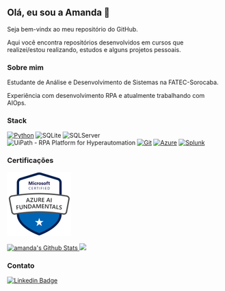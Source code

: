 ## Olá, eu sou a Amanda :wave:

Seja bem-vindx ao meu repositório do GitHub.

Aqui você encontra repositórios desenvolvidos em cursos que realizei/estou realizando, estudos e alguns projetos pessoais.



### Sobre mim​

Estudante de Análise e Desenvolvimento de Sistemas na FATEC-Sorocaba.

Experiência com desenvolvimento RPA e atualmente trabalhando com AIOps.


### Stack

[![Python](https://img.shields.io/badge/Python-00599C?style=for-the-badge&logo=python&logoColor=yellow)](https://github.com/amandashichinoe?tab=repositories&q=&type=&language=python)
![SQLite](https://img.shields.io/badge/SQLite-07405E?style=for-the-badge&logo=sqlite&logoColor=white)
![SQLServer](https://img.shields.io/badge/Microsoft%20SQL%20Sever-FFF?style=for-the-badge&logo=microsoft%20sql%20server&logoColor=CC2927)
<img src="https://www.uipath.com/hubfs/Valentin/Brand-Kit/logos/UiPath-full-logo.svg?v=2.0" alt="UiPath - RPA Platform for Hyperautomation">
[![Git](https://img.shields.io/badge/git-FFF?style=for-the-badge&logo=git&logoColor=FF6600)](https://git-scm.com/)  [![Azure](https://img.shields.io/badge/microsoft%20azure-0089D6?style=for-the-badge&logo=microsoft-azure&logoColor=white3)](https://azure.microsoft.com/pt-br/) 
[![Splunk](https://img.shields.io/badge/Splunk-FFF?style=for-the-badge&logo=splunk&logoColor=green)](https://www.splunk.com/)



### Certificações

<a href="https://www.credly.com/badges/35090127-6b7d-4571-8620-94c2599733b6/public_url">
  <img src="./badges/azure-ai-fundamentals-600x600.png" alt="badge ai-900" width="150px" text-align="center">
</a>


<p text-align = "center">
  <a href="https://github.com/amandashichinoe">
    <img alt="amanda's Github Stats" src="https://github-readme-stats.vercel.app/api?username=amandashichinoe&show_icons=true&hide_border=true&theme=monokai" />
  </a>

  <a href="https://github.com/amandashichinoe">
    <img src="https://github-readme-stats.anuraghazra1.vercel.app/api/top-langs/?username=amandashichinoe&langs_count=8&layout=compact&theme=monokai"/>
  </a>
</p>


### Contato

[![Linkedin Badge](https://img.shields.io/badge/LinkedIn-0077B5?style=for-the-badge&logo=linkedin&logoColor=white&link=https://www.linkedin.com/in/amandashichinoe/)](https://www.linkedin.com/in/amandashichinoe/) 